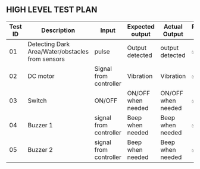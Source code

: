 

## HIGH LEVEL TEST PLAN 

| Test ID | Description | Input | Expected output | Actual Output | Passed or not |
| --- | --- | --- | --- | --- | --- |
| 01 | Detecting Dark Area/Water/obstacles from sensors  | pulse  | Output detected | output detected  |  ✅ |
| 02 | DC motor  | Signal from controller |  Vibration |  Vibration |   ✅ |
| 03 |  Switch | ON/OFF | ON/OFF when needed | ON/OFF when needed | ✅ |
| 04 | Buzzer 1 | signal from controller | Beep when needed | Beep when needed |  ✅ |
| 05 | Buzzer 2 | signal from controller | Beep when needed | Beep when needed |  ✅ |
